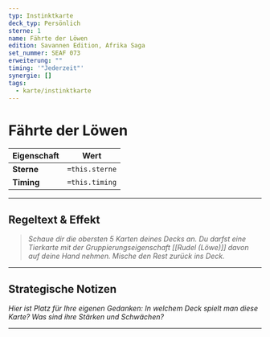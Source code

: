 ```yaml
---
typ: Instinktkarte
deck_typ: Persönlich
sterne: 1
name: Fährte der Löwen
edition: Savannen Edition, Afrika Saga
set_nummer: SEAF 073
erweiterung: ""
timing: '"Jederzeit"'
synergie: []
tags:
  - karte/instinktkarte
---
```


# Fährte der Löwen

| Eigenschaft | Wert |
|---|---|
| **Sterne** | `=this.sterne` |
| **Timing** | `=this.timing` |

---
## Regeltext & Effekt

> *Schaue dir die obersten 5 Karten deines Decks an. Du darfst eine Tierkarte mit der Gruppierungseigenschaft [[Rudel (Löwe)]] davon auf deine Hand nehmen. Mische den Rest zurück ins Deck.*

---
## Strategische Notizen

*Hier ist Platz für Ihre eigenen Gedanken: In welchem Deck spielt man diese Karte? Was sind ihre Stärken und Schwächen?*

---
